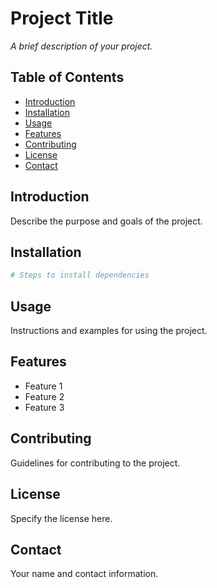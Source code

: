 # Project Title

_A brief description of your project._

## Table of Contents

- [Introduction](#introduction)
- [Installation](#installation)
- [Usage](#usage)
- [Features](#features)
- [Contributing](#contributing)
- [License](#license)
- [Contact](#contact)

## Introduction

Describe the purpose and goals of the project.

## Installation

```bash
# Steps to install dependencies
```

## Usage

Instructions and examples for using the project.

## Features

- Feature 1
- Feature 2
- Feature 3

## Contributing

Guidelines for contributing to the project.

## License

Specify the license here.

## Contact

Your name and contact information.
